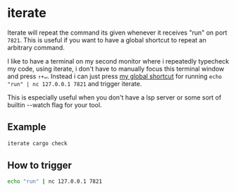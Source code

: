 # iterate

Iterate will repeat the command its given whenever it receives "run" on port `7821`.
This is useful if you want to have a global shortcut to repeat an arbitrary command.

I like to have a terminal on my second monitor where i repeatedly typecheck my code,
using iterate, i don't have to manually focus this terminal window and press `↑+↵`.
Instead i can just press [my global shortcut](https://github.com/Blugatroff/diversions/blob/43552cfdd7ac481bb968fac6ab17e29b428db9be/main.lua#L230) for running `echo "run" | nc 127.0.0.1 7821`
and trigger iterate.

This is especially useful when you don't have a lsp server or some sort of builtin
--watch flag for your tool.

## Example
```bash
iterate cargo check
```

## How to trigger
```bash
echo "run" | nc 127.0.0.1 7821
```

